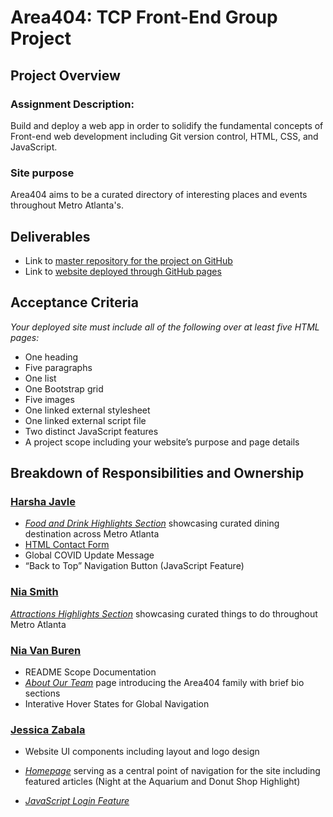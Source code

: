 # Area404: TCP Front-End Group Project

## Project Overview

### Assignment Description:

Build and deploy a web app in order to solidify the fundamental concepts of Front-end web development including Git version control, HTML, CSS, and JavaScript.

### Site purpose

Area404 aims to be a curated directory of interesting places and events throughout Metro Atlanta's.

## Deliverables

- Link to [master repository for the project on GitHub](https://github.com/jesszabala23/Area404)
- Link to [website deployed through GitHub pages](https://jesszabala23.github.io/Area404/)

## Acceptance Criteria

_Your deployed site must include all of the following over at least five HTML pages:_

- One heading
- Five paragraphs
- One list
- One Bootstrap grid
- Five images
- One linked external stylesheet
- One linked external script file
- Two distinct JavaScript features
- A project scope including your website’s purpose and page details

## Breakdown of Responsibilities and Ownership

### [Harsha Javle](https://github.com/hjavle)

- [_Food and Drink Highlights Section_](fooddrink.html) showcasing curated dining destination across Metro Atlanta
- [HTML Contact Form](contact.html)
- Global COVID Update Message
- “Back to Top” Navigation Button (JavaScript Feature)

### [Nia Smith](https://github.com/niasmith)

[_Attractions Highlights Section_](attractions.html) showcasing curated things to do throughout Metro Atlanta

### [Nia Van Buren](https://github.com/nvansturgill)

- README Scope Documentation
- [_About Our Team_](about.html) page introducing the Area404 family with brief bio sections
- Interative Hover States for Global Navigation

### [Jessica Zabala](https://github.com/jesszabala23)

- Website UI components including layout and logo design

- [_Homepage_](index.html) serving as a central point of navigation for the site including featured articles (Night at the Aquarium and Donut Shop Highlight)

- [_JavaScript Login Feature_](https://jesszabala23.github.io/Area404/assets/Login_v12/index.html)
